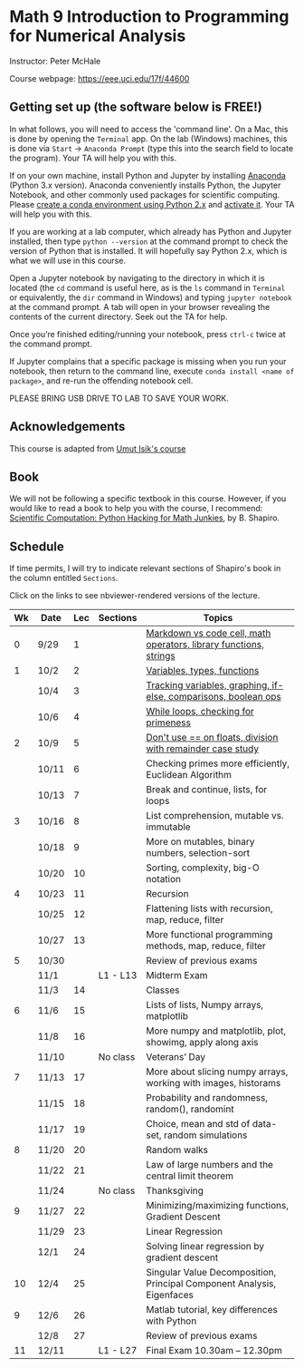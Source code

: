 # Math 9 Introduction to Programming for Numerical Analysis 

Instructor: Peter McHale 

Course webpage: https://eee.uci.edu/17f/44600

## Getting set up (the software below is FREE!)

In what follows, you will need to access the 'command line'. 
On a Mac, this is done by opening the `Terminal` app. On the lab (Windows) machines,
this is done via `Start` -> `Anaconda Prompt` (type this into the search field to locate the program). 
Your TA will help you with this. 

If on your own machine, install Python and Jupyter by installing 
[Anaconda](https://www.continuum.io/downloads) (Python 3.x version).
 Anaconda conveniently installs Python, the Jupyter Notebook, and other commonly used packages for scientific computing.
Please 
[create a conda environment using Python 2.x](https://conda.io/docs/user-guide/tasks/manage-environments.html#creating-an-environment-with-commands) and [activate it](https://conda.io/docs/user-guide/tasks/manage-environments.html#activating-an-environment).
Your TA will help you with this.

If you are working at a lab computer, which already has Python and Jupyter installed, then 
type `python --version` at the command prompt to 
check the version of Python that is installed. It will hopefully say Python 2.x, which is what we will use in this course. 

Open a Jupyter notebook by navigating to the directory in which it is located (the `cd` command is useful here, 
as is the `ls` command in `Terminal` or equivalently, the `dir` command in Windows)
and typing `jupyter notebook` at the 
command prompt. 
A tab will open in your browser revealing the contents of the current directory. 
Seek out the TA for help.

Once you’re finished editing/running your notebook, press `ctrl-c`
twice at the command prompt.

If Jupyter complains that a specific package is missing when you 
run your notebook, then return to the command line, execute 
`conda install <name of package>`, and re-run the offending notebook cell. 

PLEASE BRING USB DRIVE TO LAB TO SAVE YOUR WORK.

## Acknowledgements 

This course is adapted from [Umut Isik's course](https://www.math.uci.edu/~isik/teaching/17W_MATH9/index.html)

## Book 
We will not be following a specific textbook in this course. 
However, if you would like to read a book to help you with the course, I recommend: 
[Scientific Computation: Python Hacking for Math Junkies](http://calculuscastle.com/pythonbook.html), by B. Shapiro.

## Schedule

If time permits, I will try to indicate relevant sections of Shapiro's book in the column entitled `Sections`.

Click on the links to see nbviewer-rendered versions of the lecture. 

|Wk|Date|Lec|Sections|Topics
|---|---|---|---|---
|0|9/29|1||[Markdown vs code cell, math operators, library functions, strings](http://nbviewer.jupyter.org/github/petermchale/math9/blob/master/lectures/Lecture01.ipynb)
|1|10/2|2||[Variables, types, functions](http://nbviewer.jupyter.org/github/petermchale/math9/blob/master/lectures/Lecture02.ipynb)
||10/4|3||[Tracking variables, graphing, if-else, comparisons, boolean ops](http://nbviewer.jupyter.org/github/petermchale/math9/blob/master/lectures/Lecture03.ipynb)
||10/6|4||[While loops, checking for primeness](http://nbviewer.jupyter.org/github/petermchale/math9/blob/master/lectures/Lecture04.ipynb)
|2|10/9|5||[Don't use == on floats, division with remainder case study](http://nbviewer.jupyter.org/github/petermchale/math9/blob/master/lectures/Lecture05.ipynb)
||10/11|6||Checking primes more efficiently, Euclidean Algorithm
||10/13|7||Break and continue, lists, for loops
|3|10/16|8||List comprehension, mutable vs. immutable
||10/18|9||More on mutables, binary numbers, selection-sort
||10/20|10||Sorting, complexity, big-O notation
|4|10/23|11||Recursion
||10/25|12||Flattening lists with recursion, map, reduce, filter
||10/27|13||More functional programming methods, map, reduce, filter
|5|10/30|||Review of previous exams
||11/1||L1 - L13|Midterm Exam
||11/3|14||Classes
|6|11/6|15||Lists of lists, Numpy arrays, matplotlib
||11/8|16||More numpy and matplotlib, plot, showimg, apply along axis
||11/10||No class|Veterans’ Day
|7|11/13|17||More about slicing numpy arrays, working with images, historams
||11/15|18||Probability and randomness, random(), randomint
||11/17|19||Choice, mean and std of data-set, random simulations
|8|11/20|20||Random walks
||11/22|21||Law of large numbers and the central limit theorem
||11/24||No class|Thanksgiving
|9|11/27|22||Minimizing/maximizing functions, Gradient Descent
||11/29|23||Linear Regression
||12/1|24||Solving linear regression by gradient descent
|10|12/4|25||Singular Value Decomposition, Principal Component Analysis, Eigenfaces
|9|12/6|26||Matlab tutorial, key differences with Python
||12/8|27||Review of previous exams
|11|12/11||L1 - L27|Final Exam 10.30am – 12.30pm

